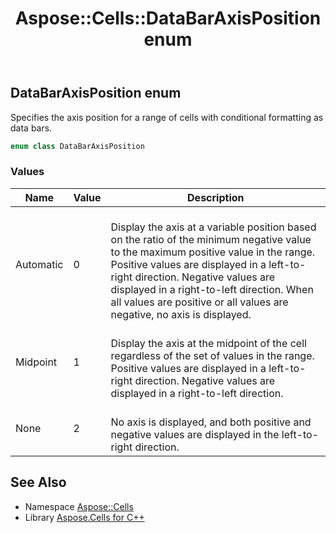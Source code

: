 ﻿---
title: Aspose::Cells::DataBarAxisPosition enum
linktitle: DataBarAxisPosition
second_title: Aspose.Cells for C++ API Reference
description: 'Aspose::Cells::DataBarAxisPosition enum. Specifies the axis position for a range of cells with conditional formatting as data bars in C++.'
type: docs
weight: 18700
url: /cpp/aspose.cells/databaraxisposition/
---
## DataBarAxisPosition enum


Specifies the axis position for a range of cells with conditional formatting as data bars.

```cpp
enum class DataBarAxisPosition
```

### Values

| Name | Value | Description |
| --- | --- | --- |
| Automatic | 0 | <br>Display the axis at a variable position based on the ratio of the minimum negative value to the maximum positive value in the range. Positive values are displayed in a left-to-right direction. Negative values are displayed in a right-to-left direction. When all values are positive or all values are negative, no axis is displayed. |
| Midpoint | 1 | <br>Display the axis at the midpoint of the cell regardless of the set of values in the range. Positive values are displayed in a left-to-right direction. Negative values are displayed in a right-to-left direction. |
| None | 2 | <br>No axis is displayed, and both positive and negative values are displayed in the left-to-right direction. |

## See Also

* Namespace [Aspose::Cells](../)
* Library [Aspose.Cells for C++](../../)
